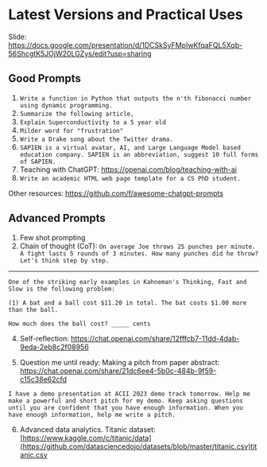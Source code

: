 # Latest Versions and Practical Uses

Slide: https://docs.google.com/presentation/d/1DCSkSyFMpIwKfqaFQL5Xqb-56ShcgtK5JOjW20LGZys/edit?usp=sharing

## Good Prompts

1. `Write a function in Python that outputs the n'th fibonacci number using dynamic programming.`
2. `Summarize the following article,`
3. `Explain Superconductivity to a 5 year old`
4. `Milder word for "frustration"`
5. `Write a Drake song about the Twitter drama.`
6. `SAPIEN is a virtual avatar, AI, and Large Language Model based education company. SAPIEN is an abbreviation, suggest 10 full forms of SAPIEN.`
7. Teaching with ChatGPT: https://openai.com/blog/teaching-with-ai
8. `Write an academic HTML web page template for a CS PhD student.`


Other resources: https://github.com/f/awesome-chatgpt-prompts


## Advanced Prompts

1. Few shot prompting
2. Chain of thought (CoT):
`On average Joe throws 25 punches per minute. A fight lasts 5 rounds of 3 minutes. How many punches did he throw? Let's think step by step.`
---
```
One of the striking early examples in Kahneman's Thinking, Fast and Slow is the following problem:

(1) A bat and a ball cost $11.20 in total. The bat costs $1.00 more than the ball.

How much does the ball cost? _____ cents
```
4. Self-reflection: https://chat.openai.com/share/12fffcb7-11dd-4dab-9eda-2eb8c2f08956
  
5. Question me until ready: Making a pitch from paper abstract: https://chat.openai.com/share/21dc6ee4-5b0c-484b-9f59-c15c38e62cfd
```
I have a demo presentation at ACII 2023 demo track tomorrow. Help me make a powerful and short pitch for my demo. Keep asking questions until you are confident that you have enough information. When you have enough information, help me write a pitch.
```
6. Advanced data analytics.
   Titanic dataset: [https://www.kaggle.com/c/titanic/data](https://github.com/datasciencedojo/datasets/blob/master/titanic.csv)titanic.csv
   
   
